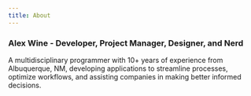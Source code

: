 ```yaml
---
title: About
---
```

### Alex Wine - Developer, Project Manager, Designer, and Nerd

A multidisciplinary programmer with 10+ years of experience from Albuquerque, NM, developing applications to streamline processes, optimize workflows, and assisting companies in making better informed decisions.
